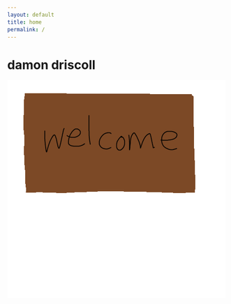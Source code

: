 ```yaml
---
layout: default
title: home
permalink: /
---
```

# damon driscoll

![stick figure holding a brown wooden sign that has the word welcome on it over his head](imgs/welcome.png)